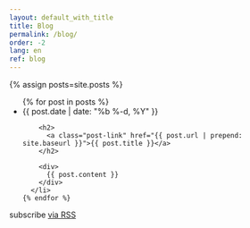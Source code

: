 ```yaml
---
layout: default_with_title
title: Blog
permalink: /blog/
order: -2
lang: en
ref: blog
---
```


{% assign posts=site.posts %}
<div class="home">
  <ul class="post-list">
    {% for post in posts %}
      <li class="post_list_li post">
        <span class="post-meta">{{ post.date | date: "%b %-d, %Y" }}</span>

        <h2>
          <a class="post-link" href="{{ post.url | prepend: site.baseurl }}">{{ post.title }}</a>
        </h2>

        <div>
          {{ post.content }}
        </div>
      </li>
    {% endfor %}
  </ul>

  <p class="rss-subscribe">subscribe <a href="{{ "/feed.xml" | prepend: site.baseurl }}">via RSS</a></p>

</div>
